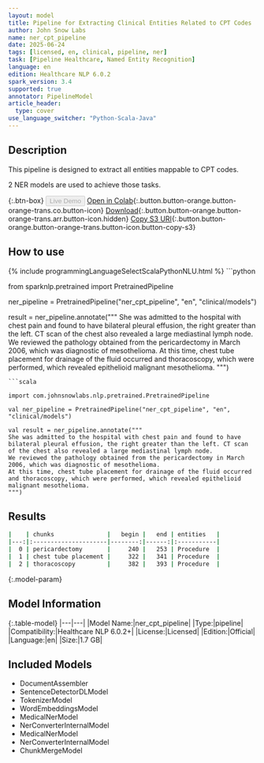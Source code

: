 ```yaml
---
layout: model
title: Pipeline for Extracting Clinical Entities Related to CPT Codes
author: John Snow Labs
name: ner_cpt_pipeline
date: 2025-06-24
tags: [licensed, en, clinical, pipeline, ner]
task: [Pipeline Healthcare, Named Entity Recognition]
language: en
edition: Healthcare NLP 6.0.2
spark_version: 3.4
supported: true
annotator: PipelineModel
article_header:
  type: cover
use_language_switcher: "Python-Scala-Java"
---
```


## Description

This pipeline is designed to extract all entities mappable to CPT codes.

2 NER models are used to achieve those tasks.

{:.btn-box}
<button class="button button-orange" disabled>Live Demo</button>
[Open in Colab](https://colab.research.google.com/github/JohnSnowLabs/spark-nlp-workshop/blob/master/healthcare-nlp/07.0.Pretrained_Clinical_Pipelines.ipynb){:.button.button-orange.button-orange-trans.co.button-icon}
[Download](https://s3.amazonaws.com/auxdata.johnsnowlabs.com/clinical/models/ner_cpt_pipeline_en_6.0.2_3.4_1750788966551.zip){:.button.button-orange.button-orange-trans.arr.button-icon.hidden}
[Copy S3 URI](s3://auxdata.johnsnowlabs.com/clinical/models/ner_cpt_pipeline_en_6.0.2_3.4_1750788966551.zip){:.button.button-orange.button-orange-trans.button-icon.button-copy-s3}

## How to use



<div class="tabs-box" markdown="1">
{% include programmingLanguageSelectScalaPythonNLU.html %}
```python

from sparknlp.pretrained import PretrainedPipeline

ner_pipeline = PretrainedPipeline("ner_cpt_pipeline", "en", "clinical/models")

result = ner_pipeline.annotate("""
She was admitted to the hospital with chest pain and found to have bilateral pleural effusion, the right greater than the left. CT scan of the chest also revealed a large mediastinal lymph node.
We reviewed the pathology obtained from the pericardectomy in March 2006, which was diagnostic of mesothelioma.
At this time, chest tube placement for drainage of the fluid occurred and thoracoscopy, which were performed, which revealed epithelioid malignant mesothelioma.
""")

```
```scala

import com.johnsnowlabs.nlp.pretrained.PretrainedPipeline

val ner_pipeline = PretrainedPipeline("ner_cpt_pipeline", "en", "clinical/models")

val result = ner_pipeline.annotate("""
She was admitted to the hospital with chest pain and found to have bilateral pleural effusion, the right greater than the left. CT scan of the chest also revealed a large mediastinal lymph node.
We reviewed the pathology obtained from the pericardectomy in March 2006, which was diagnostic of mesothelioma.
At this time, chest tube placement for drainage of the fluid occurred and thoracoscopy, which were performed, which revealed epithelioid malignant mesothelioma.
""")

```
</div>

## Results

```bash
|    | chunks               |   begin |   end | entities   |
|---:|:---------------------|--------:|------:|:-----------|
|  0 | pericardectomy       |     240 |   253 | Procedure  |
|  1 | chest tube placement |     322 |   341 | Procedure  |
|  2 | thoracoscopy         |     382 |   393 | Procedure  |
```

{:.model-param}
## Model Information

{:.table-model}
|---|---|
|Model Name:|ner_cpt_pipeline|
|Type:|pipeline|
|Compatibility:|Healthcare NLP 6.0.2+|
|License:|Licensed|
|Edition:|Official|
|Language:|en|
|Size:|1.7 GB|

## Included Models

- DocumentAssembler
- SentenceDetectorDLModel
- TokenizerModel
- WordEmbeddingsModel
- MedicalNerModel
- NerConverterInternalModel
- MedicalNerModel
- NerConverterInternalModel
- ChunkMergeModel
